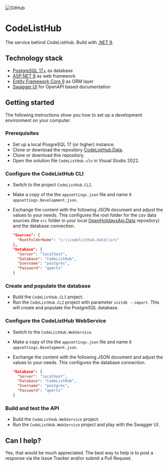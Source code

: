![GitHub](https://img.shields.io/github/license/openpotato/codelisthub)

# CodeListHub

The service behind CodeListHub. Build with [.NET 9](https://dotnet.microsoft.com/).

## Technology stack

+ [PostgreSQL 17+](https://www.postgresql.org/) as database
+ [ASP.NET 9](https://dotnet.microsoft.com/apps/aspnet) as web framework
+ [Entity Framework Core 9](https://docs.microsoft.com/ef/) as ORM layer
+ [Swagger UI](https://swagger.io/tools/swagger-ui/) for OpenAPI based documentation

## Getting started 

The following instructions show you how to set up a development environment on your computer.

### Prerequisites

+ Set up a local PosgreSQL 17 (or higher) instance.
+ Clone or download the repository [CodeListHub.Data](https://github.com/openpotato/codelisthub.data).
+ Clone or download this repository.
+ Open the solution file `CodeListHub.sln` in Visual Studio 2022.

### Configure the CodeListHub CLI

+ Switch to the project `CodeListHub.CLI`.
+ Make a copy of the the `appsettings.json` file and name it `appsettings.Development.json`.
+ Exchange the content with the following JSON document and adjust the values to your needs. This configures the root folder for the csv data sources (the `src` folder in your local [OpenHolidaysApi.Data](https://github.com/openpotato/codelisthub.data) repository) and the database connection.
  
    ``` json
    "Sources": {
      "RootFolderName": "c:\\codelisthub.data\\src"
    },
    "Database": {
      "Server": "localhost",
      "Database": "CodeListHub",
      "Username": "postgres",
      "Password": "qwertz"
    }
    ```

### Create and populate the database

+ Build the `CodeListHub.CLI` project. 
+ Run the `CodeListHub.CLI` project with parameter `initdb --import`. This will create and populate the PostgreSQL database.

### Configure the CodeListHub WebService

+ Switch to the  `CodeListHub.WebService`. 
+ Make a copy of the the `appsettings.json` file and name it `appsettings.Development.json`.
+ Exchange the content with the following JSON document and adjust the values to your needs. This configures the database connection.

    ``` json
    "Database": {
      "Server": "localhost",
      "Database": "CodeListHub",
      "Username": "postgres",
      "Password": "qwertz"
    }
    ```

### Build and test the API

+ Build the `CodeListHub.WebService` project.
+ Run the `CodeListHub.WebService` project and play with the Swagger UI.

## Can I help?

Yes, that would be much appreciated. The best way to help is to post a response via the Issue Tracker and/or submit a Pull Request.
